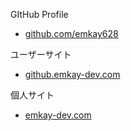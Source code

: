 GItHub Profile
- [github.com/emkay628](https://github.com/emkay628)


ユーザーサイト
- [github.emkay-dev.com](https://github.emkay-dev.com/)


個人サイト
- [emkay-dev.com](https://www.emkay-dev.com/)
